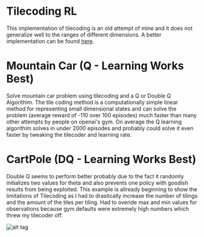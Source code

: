 # Tilecoding RL
This implementation of tilecoding is an old attempt of mine and it does not generalize well to the ranges of different dimensions.  A better implementation can be found [here](https://github.com/MeepMoop/tilecoding).

# Mountain Car (Q - Learning Works Best)
Solve mountain car problem using tilecoding and a Q or Double Q Algorithim. The tile coding method is a computationally simple linear method for representing small dimensional states and can solve the problem (average reward of -110 over 100 episodes) much faster than many other attempts by people on openai's gym. On average the Q learning algorithim solves in under 2000 episodes and probably could solve it even faster by tweaking the tilecoder and learning rate.

# CartPole (DQ - Learning Works Best)
Double Q seems to perform better probably due to the fact it randomly initializes two values for theta and also prevents one policy with goodish results from being exploited.  This example is allready beginning to show the limitations of Tilecoding as I had to drastically increase the number of tilings and the amount of the tiles per tiling.  Had to overide max and min values for observations because gym defaults were extremely high numbers which threw my tilecoder off.

![alt tag](https://github.com/wagonhelm/RL/blob/master/tileCoderFinal.gif)
